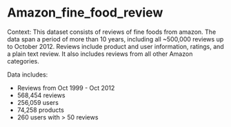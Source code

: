 # Amazon_fine_food_review

Context:
This dataset consists of reviews of fine foods from amazon. The data span a period of more than 10 years, including all ~500,000 reviews up to October 2012. Reviews include product and user information, ratings, and a plain text review. It also includes reviews from all other Amazon categories.


Data includes:
- Reviews from Oct 1999 - Oct 2012
- 568,454 reviews
- 256,059 users
- 74,258 products
- 260 users with > 50 reviews
